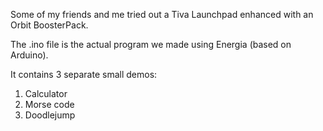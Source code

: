Some of my friends and me tried out a Tiva Launchpad enhanced with an Orbit BoosterPack.

The .ino file is the actual program we made using Energia (based on Arduino).

It contains 3 separate small demos:
1. Calculator
2. Morse code
3. Doodlejump
